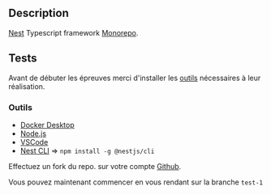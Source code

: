 ## Description

[Nest](https://github.com/nestjs/nest) Typescript framework [Monorepo](https://docs.nestjs.com/cli/monorepo#monorepo-mode).


## Tests

Avant de débuter les épreuves merci d'installer les [outils](#Outils) nécessaires à leur réalisation.

### Outils

* [Docker Desktop](https://www.docker.com/products/docker-desktop)
* [Node.js](https://nodejs.org/en/download/package-manager/)
* [VSCode](https://code.visualstudio.com/download)
* [Nest CLI](https://deploy-preview-1213--docs-nestjs.netlify.app/cli/overview) => `npm install -g @nestjs/cli`

Effectuez un fork du repo. sur votre compte [Github](https://github.com).

Vous pouvez maintenant commencer en vous rendant sur la branche `test-1`
